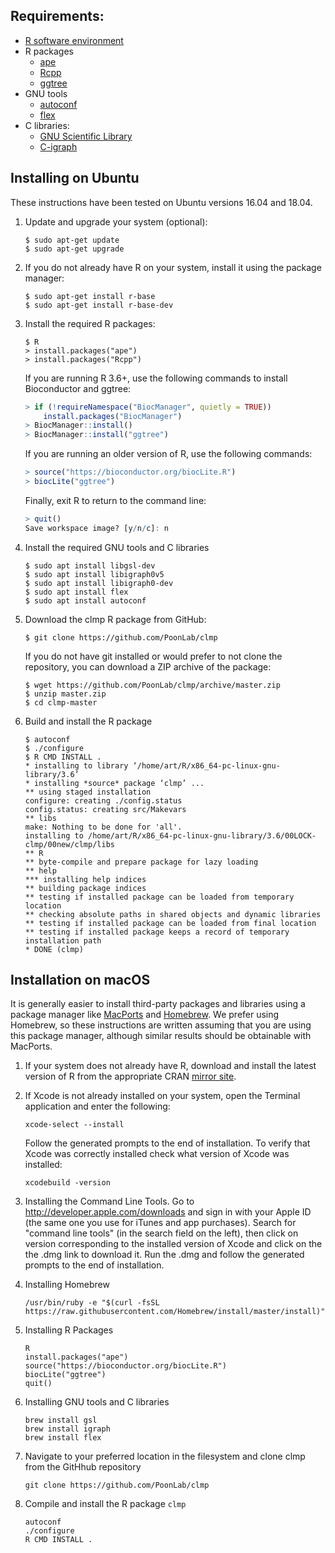 

## Requirements:

* [R software environment](https://cran.r-project.org/)
* R packages
  * [ape](http://ape-package.ird.fr/)
  * [Rcpp](https://cran.r-project.org/web/packages/Rcpp/index.html)
  * [ggtree](https://bioconductor.org/packages/release/bioc/html/ggtree.html)
* GNU tools
  * [autoconf]()
  * [flex](https://github.com/westes/flex)
* C libraries:
  * [GNU Scientific Library](https://www.gnu.org/software/gsl/)
  * [C-igraph](http://igraph.org/c/)



## Installing on Ubuntu

These instructions have been tested on Ubuntu versions 16.04 and 18.04.

1. Update and upgrade your system (optional):
    ```console
    $ sudo apt-get update
    $ sudo apt-get upgrade
    ```
    
2. If you do not already have R on your system, install it using the package manager:
    ```
    $ sudo apt-get install r-base
    $ sudo apt-get install r-base-dev
    ```
    
3. Install the required R packages:
    ```console
    $ R
    > install.packages("ape")
    > install.packages("Rcpp")
    ```
    
    If you are running R 3.6+, use the following commands to install Bioconductor and ggtree:
    ```R
    > if (!requireNamespace("BiocManager", quietly = TRUE))
        install.packages("BiocManager")
    > BiocManager::install()
    > BiocManager::install("ggtree")
    ```
    If you are running an older version of R, use the following commands:
    ```R
    > source("https://bioconductor.org/biocLite.R")
    > biocLite("ggtree")
    ```
    Finally, exit R to return to the command line:
    ```R
    > quit()
    Save workspace image? [y/n/c]: n
    ```
    
4. Install the required GNU tools and C libraries
    ```console
    $ sudo apt install libgsl-dev
    $ sudo apt install libigraph0v5
    $ sudo apt install libigraph0-dev
    $ sudo apt install flex
    $ sudo apt install autoconf
    ```

5. Download the clmp R package from GitHub:
   ```
   $ git clone https://github.com/PoonLab/clmp
   ```
   If you do not have git installed or would prefer to not clone the repository, you can download a ZIP archive of the package:
   ```
   $ wget https://github.com/PoonLab/clmp/archive/master.zip
   $ unzip master.zip
   $ cd clmp-master
   ```
   
6. Build and install the R package
   ```console
   $ autoconf
   $ ./configure
   $ R CMD INSTALL .
   * installing to library ‘/home/art/R/x86_64-pc-linux-gnu-library/3.6’
   * installing *source* package ‘clmp’ ...
   ** using staged installation
   configure: creating ./config.status
   config.status: creating src/Makevars
   ** libs
   make: Nothing to be done for 'all'.
   installing to /home/art/R/x86_64-pc-linux-gnu-library/3.6/00LOCK-clmp/00new/clmp/libs
   ** R
   ** byte-compile and prepare package for lazy loading
   ** help
   *** installing help indices
   ** building package indices
   ** testing if installed package can be loaded from temporary location
   ** checking absolute paths in shared objects and dynamic libraries
   ** testing if installed package can be loaded from final location
   ** testing if installed package keeps a record of temporary installation path
   * DONE (clmp)
   ```

## Installation on macOS

It is generally easier to install third-party packages and libraries using a package manager like [MacPorts](https://www.macports.org/) and [Homebrew](https://brew.sh/).  We prefer using Homebrew, so these instructions are written assuming that you are using this package manager, although similar results should be obtainable with MacPorts.

1. If your system does not already have R, download and install the latest version of R from the appropriate CRAN [mirror site](https://cran.r-project.org/mirrors.html).

2. If Xcode is not already installed on your system, open the Terminal application and enter the following:
    ```
    xcode-select --install
    ```
   Follow the generated prompts to the end of installation. To verify that Xcode was correctly installed check what version of Xcode was installed:
    ```
    xcodebuild -version
    ```
    
3. Installing the Command Line Tools.  Go to http://developer.apple.com/downloads and sign in with your Apple ID (the same one you use for iTunes and app
   purchases). Search for "command line tools" (in the search field on the left), then click on version corresponding to the
   installed version of Xcode and click on the the .dmg link to download it. Run the .dmg and follow the generated prompts
   to the end of installation.
   
4. Installing Homebrew
    ```
    /usr/bin/ruby -e "$(curl -fsSL https://raw.githubusercontent.com/Homebrew/install/master/install)"
    ```
5. Installing R Packages
    ```
    R
    install.packages("ape")
    source("https://bioconductor.org/biocLite.R")
    biocLite("ggtree")
    quit()
    ```
4. Installing GNU tools and C libraries
    ```
    brew install gsl
    brew install igraph
    brew install flex
    ```
    
5. Navigate to your preferred location in the filesystem and clone clmp from the GitHhub repository
    ```
    git clone https://github.com/PoonLab/clmp
    ```

6. Compile and install the R package `clmp`
    ```
    autoconf
    ./configure
    R CMD INSTALL .
    ```

